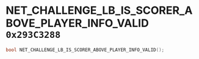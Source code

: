 # NET_CHALLENGE_LB_IS_SCORER_ABOVE_PLAYER_INFO_VALID `0x293C3288`

```cpp
bool NET_CHALLENGE_LB_IS_SCORER_ABOVE_PLAYER_INFO_VALID();
```